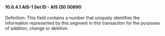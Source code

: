 #### 10.6.4.1 AIS-1 Set ID - AIS (SI) 00890

Definition: This field contains a number that uniquely identifies the information represented by this segment in this transaction for the purposes of addition, change or deletion.

